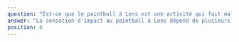 ```yaml
---
question: "Est-ce que le paintball à Lens est une activité qui fait mal ?"
answer: "La sensation d'impact au paintball à Lens dépend de plusieurs facteurs, comme la distance de tir et la tenue que vous portez. Nos billes sont spécifiquement conçues pour minimiser la douleur, et le port de vêtements appropriés, comme nous le recommandons, atténue considérablement la sensation. Pour la grande majorité de nos joueurs à Lens, l'expérience reste avant tout un jeu amusant et l'adrénaline prend vite le dessus sur l'appréhension des impacts."
position: 6
---
```

